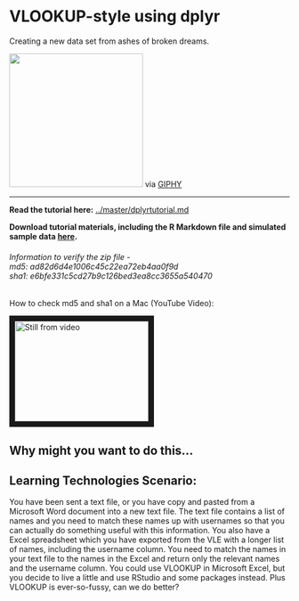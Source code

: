 # VLOOKUP-style using dplyr
Creating a new data set from ashes of broken dreams.

<img src="https://media.giphy.com/media/11XNtjXJeOL6Gk/giphy.gif" width="240" />
via <a href="https://giphy.com/" target="_blank">GIPHY</a>

<hr>

**Read the tutorial here:** [../master/dplyrtutorial.md](../master/dplyrtutorial.md)

**Download tutorial materials, including the R Markdown file and simulated sample data [here](../master/dplyr_vlookup_tutorial.zip?raw=true).**

###### Information to verify the zip file - <br> md5: ad82d6d4e1006c45c22ea72eb4aa0f9d  <br> sha1: e6bfe331c5cd27b9c126bed3ea8cc3655a540470<br>

How to check md5 and sha1 on a Mac (YouTube Video): 

<a href="http://www.youtube.com/watch?feature=player_embedded&v=HHdrIlHS2-4" target="_blank"><img src="http://img.youtube.com/vi/HHdrIlHS2-4/0.jpg" 
alt="Still from video" title="checking_sha_md5
" width="240" height="180" border="10" /></a>

## Why might you want to do this...

## Learning Technologies Scenario:
You have been sent a text file, or you have copy and pasted from a Microsoft Word document into a new text file. The text file contains a list of names and you need to match these names up with usernames so that you can actually do something useful with this information. You also have a Excel spreadsheet which you have exported from the VLE with a longer list of names, including the username column. You need to match the names in your text file to the names in the Excel and return only the relevant names and the username column. You could use VLOOKUP in Microsoft Excel, but you decide to live a little and use RStudio and some packages instead. Plus VLOOKUP is ever-so-fussy, can we do better?
